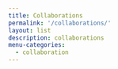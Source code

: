 ```yaml
---
title: Collaborations
permalink: '/collaborations/'
layout: list
description: collaborations
menu-categories:
  - collaboration
---
```

